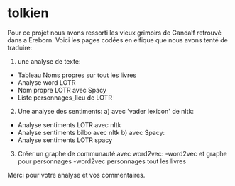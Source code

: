 # tolkien
Pour ce projet nous avons ressorti les vieux grimoirs de Gandalf retrouvé dans a Ereborn.
Voici les pages codées en elfique que nous avons tenté de traduire: 
1) une analyse de texte:
- Tableau Noms propres sur tout les livres
- Analyse word LOTR
- Nom propre LOTR avec Spacy
- Liste personnages_lieu de LOTR
2) Une analyse des sentiments:
a) avec 'vader lexicon' de nltk:
- Analyse sentiments LOTR avec nltk
- Analyse sentiments bilbo avec nltk
b) avec Spacy:
- Analyse sentiments LOTR spacy
3) Créer un graphe de communauté avec word2vec:
-word2vec et graphe pour personnages
-word2vec personnages tout les livres

Merci pour votre analyse et vos commentaires.
